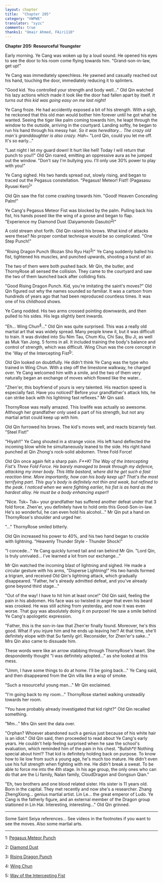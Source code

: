 ```yaml
---
layout: chapter
title:  "Chapter 205"
category: "VWPWE"
translator: "syzc"
comments: true
thanks1: "Umair Ahmed, FAiri110"
---
```


**Chapter 205: Resourceful Youngster**

Early morning. Ye Cang was woken up by a loud sound. He opened his eyes to see the door to his room come flying towards him. "Grand-son-in-law, get up!"

Ye Cang was immediately speechless. He yawned and casually reached out his hand, touching the door, immediately reducing it to splinters.

"Good kid. You controlled your strength and body well..." Old Qin watched his lazy actions which made it look like the door had fallen apart by itself. *It turns out this kid was going easy on me last night!*

Ye Cang froze. He had accidently exposed a bit of his strength. With a sigh, he reckoned that this old man would bother him forever until he got what he wanted. Seeing the tiger like palm coming towards him, he leapt through the window to the outside, arriving in the courtyard. Landing softly, he began to run his hand through his messy hair. *So it was hereditary... The crazy old man's granddaughter is also crazy. Hah~* "Lord Qin, could you let me off. It's so early..." 

"Last night I let my guard down! It hurt like hell! Today I will return that punch to you!!" Old Qin roared, emitting an oppressive aura as he jumped out the window. "Don't say I'm bullying you. I'll only use 30% power to play with you!"

Ye Cang sighed. His two hands spread out, slowly rising, and began to traced out the Pegasus constellation. "Pegasus! Meteor! Fist!! (Pagasasu Ryusei Ken)<sup>[1](#footnote1)</sup>"

Old Qin saw the fist come crashing towards him. "Good! Heaven Concealing Palm!"

Ye Cang's Pegasus Meteor Fist was blocked by the palm. Pulling back his fist, his hands posed like the wing of a goose and began to flap. "Experience my Diamond Dust (Daiyamondo Dasuto)<sup>[2](#footnote2)</sup>!"

A cold stream shot forth. Old Qin raised his brows. What kind of attacks were these? No proper combat technique would be so complicated. "One Step Punch!"

"Rising Dragon Punch (Rozan Sho Ryu Ha)<sup>[3](#footnote3)</sup>!" Ye Cang suddenly balled his fist, tightened his muscles, and punched upwards, shooting a burst of air. 

The two of them were both pushed back. Mr Qin, the butler, and ThornyRose all sensed the collision. They came to the courtyard and saw the two of them launched back after colliding fists.

"Good Rising Dragon Punch. Kid, you're imitating the saint's moves?" Old Qin figured out why the names sounded so familiar. It was a cartoon from hundreds of years ago that had been reproduced countless times. It was one of his childhood shows.

Ye Cang nodded. His two arms crossed pointing downwards, and then pulled to his sides. His legs slightly bent inwards. 

"Eh... Wing Chun<sup>[4](#footnote4)</sup>..." Old Qin was quite surprised. This was a really old martial art that was widely spread. Many people knew it, but it was difficult to train. It was divided into Siu Nim Tau, Chum Kiu, Chi Sau, Biu Ji, as well as Muk Yan Jong. 5 forms in all. It included training the body's balance and control of strength, which was difficult. Wing Chun was the core concept in the 'Way of the Intercepting Fist<sup>[5](#footnote5)</sup>'. 

Old Qin looked on doubtfully. He didn't think Ye Cang was the type who trained in Wing Chun. With a step off the limestone walkway, he charged over. Ye Cang welcomed him with a smile, and the two of them very naturally began an exchange of moves which flowed like the water...

"Zhen'er, this boyfriend of yours is very talented. His reaction speed is especially fast. Have you noticed? Before your grandfather's attack hits, he can strike back with his lightning fast reflexes." Mr Qin said.

ThornyRose was really amazed. This lowlife was actually so awesome. Although her grandfather only used a part of his strength, but not any martial artist could keep up with him.

Old Qin furrowed his brows. The kid's moves well, and reacts bizarrely fast. "Steel Fist!"

"Hiyah!!" Ye Cang shouted in a strange voice. His left hand deflected the incoming blow while he simultaneously leaned to the side. His right hand punched at Qin Zhong's rock-solid abdomen. Three Fold Force!

Old Qin once again felt a sharp pain. *F\*\*K! The Way of the Intercepting Fist's Three Fold Force. He barely managed to break through my defence, attacking my inner body. This little bastard, where did he get such a fast reaction time. More importantly, how can his body keep up? That's the most terrifying part. This guy's body is definitely not thin and weak, but refined to the peak. I noticed when we were fighting earlier, his fist is as hard as the hardest alloy. He must be a body enhancing esper!!*

"Nice. Tsk~ Tsk~ your grandfather has suffered another defeat under that 3 fold force. Zhen'er, you definitely have to hold onto this Good-Son-in-law. He's so wonderful, he can even hold his alcohol..." Mr Qin put a hand on ThornyRose's shoulder and urged her.

"..." ThornyRose smiled bitterly.

Old Qin increased his power to 40%, and his two hand began to crackle with lightning. "Heavenly Thunder Style - Thunder Shock!"

"I concede..." Ye Cang quickly turned tail and ran behind Mr Qin. "Lord Qin, is truly unrivaled... I've learned a lot from our exchange..."

Mr Qin watched the incoming blast of lightning and sighed. He made a circular gesture with his arms, "Disperse Lightning!" His two hands formed a trigram, and received Old Qin's lightning attack, which gradually disappeared. "Father, he's already admitted defeat, and you've already gone beyond third stage..."

"Out of the way! I have to hit him at least once!" Old Qin said, feeling the pain in his abdomen. His face was so twisted in anger that even his beard was crooked. He was still aching from yesterday, and now it was even worse. That guy was absolutely doing it on purpose! He saw a smile behind Ye Cang's apologetic expression.

"Father, this is the son-in-law that Zhen'er finally found. Moreover, he's this good. What if you injure him and he ends up leaving her? At that time, she'll definitely elope with that Su family girl. Reconsider, for Zhen'er's sake..." Mrs Qin also came to dissuade him.

These words were like an arrow stabbing through ThornyRose's heart. She despondently thought "I was definitely adopted..." as she looked at this mess.

"Umm, I have some things to do at home. I'll be going back..." Ye Cang said, and then disappeared from the Qin villa like a wisp of smoke.

"Such a resourceful young man..." Mr Qin exclaimed.

"I'm going back to my room..." ThornyRose started walking unsteadily towards her room.

"You have probably already investigated that kid right?" Old Qin recalled something.

"Mm..." Mrs Qin sent the data over.

"Orphan? Whoever abandoned such a genius just because of his white hair is an idiot." Old Qin said, then proceeded to read about Ye Cang's early years. He couldn't help feeling surprised when he saw the school's evaluation, which reminded him of the pain in his chest. "Bullsh\*t! Nothing special about him!? That kid is definitely holding back on purpose. To know how to lie low from such a young age, he's much too mature. He didn't even use his full strength when fighting with me. He didn't break a sweat. To be able to force me into the 4th stage. In his age group, the only ones who can do that are the Li family, Nalan family, CloudDragon and Gongsun Qian."

"Eh, two brothers and one blood related sister. His sister is 11 years old. Born in the capital. They met recently and now she's a researcher. Zhang ZhengXiong... genius martial artist. Lin Le... the great emperor of Ludo. Ye Cang is the fatherly figure, and an external member of the Dragon group stationed in Lin Hai. Interesting, interesting..." Old Qin grinned.

---

Some Saint Seiya references... See videos in the footnotes if you want to see the moves. Also some martial arts.

---

<a name="footnote1">1</a>: <a href="https://www.youtube.com/watch?v=eiKr9Z75sso"> Pegasus Meteor Punch </a>

<a name="footnote1">2</a>: <a href="https://www.youtube.com/watch?v=GtfdlOH4ybk"> Diamond Dust </a>

<a name="footnote1">3</a>: <a href="https://www.youtube.com/watch?v=ecilOh0FhwM"> Rising Dragon Punch </a>

<a name="footnote1">4</a>: <a href="https://en.wikipedia.org/wiki/Wing_Chun"> Wing Chun </a>

<a name="footnote1">5</a>: <a href="https://en.wikipedia.org/wiki/Jeet_Kune_Do"> Way of the Intercepting Fist </a>
